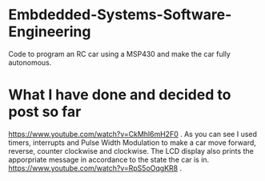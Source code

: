 # Embdedded-Systems-Software-Engineering
Code to program an RC car using a MSP430 and make the car fully autonomous.
# What I have done and decided to post so far
https://www.youtube.com/watch?v=CkMhl6mH2F0 . As you can see I used timers, interrupts and Pulse Width Modulation to make a car move forward, reverse, counter clockwise and clockwise.
The LCD display also prints the apporpriate message in accordance to the state the car is in.
https://www.youtube.com/watch?v=RpS5oOqgKR8 .

